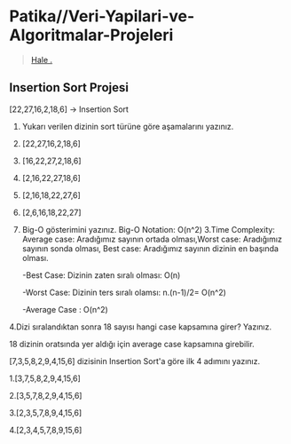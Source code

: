 # Patika//Veri-Yapilari-ve-Algoritmalar-Projeleri
> [Hale .](https://app.patika.dev/halegrpnr)
## Insertion Sort Projesi
[22,27,16,2,18,6] -> Insertion Sort
1. Yukarı verilen dizinin sort türüne göre aşamalarını yazınız.
  1. [22,27,16,2,18,6]
  2. [16,22,27,2,18,6]
  3. [2,16,22,27,18,6]
  4. [2,16,18,22,27,6]
  5. [2,6,16,18,22,27]
2. Big-O gösterimini yazınız.
Big-O Notation: O(n^2)
3.Time Complexity: Average case: Aradığımız sayının ortada olması,Worst case: Aradığımız sayının sonda olması, Best case: Aradığımız sayının dizinin en başında olması.

    -Best Case: Dizinin zaten sıralı olması: O(n)
    
    -Worst Case: Dizinin ters sıralı olamsı: n.(n-1)/2= O(n^2)
    
    -Average Case : O(n^2)
    
4.Dizi sıralandıktan sonra 18 sayısı hangi case kapsamına girer? Yazınız.

18 dizinin oratsında yer aldığı için average case kapsamına girebilir.

  [7,3,5,8,2,9,4,15,6] dizisinin Insertion Sort'a göre ilk 4 adımını yazınız.

1.[3,7,5,8,2,9,4,15,6]

2.[3,5,7,8,2,9,4,15,6]

3.[2,3,5,7,8,9,4,15,6]

4.[2,3,4,5,7,8,9,15,6]


